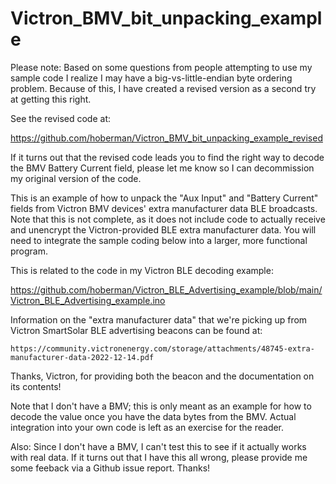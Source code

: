# Victron_BMV_bit_unpacking_example

Please note: Based on some questions from people attempting to use my sample code I
realize I may have a big-vs-little-endian byte ordering problem. Because of this, I have
created a revised version as a second try at getting this right. 

See the revised code at:

  https://github.com/hoberman/Victron_BMV_bit_unpacking_example_revised

If it turns out that the revised code leads you to find the right way to decode the BMV Battery
Current field, please let me know so I can decommission my original version of the code.



This is an example of how to unpack the "Aux Input" and "Battery Current" fields
from Victron BMV devices' extra manufacturer data BLE broadcasts. Note that this
is not complete, as it does not include code to actually receive and unencrypt the
Victron-provided BLE extra manufacturer data. You will need to integrate the sample
coding below into a larger, more functional program.

This is related to the code in my Victron BLE decoding example:

https://github.com/hoberman/Victron_BLE_Advertising_example/blob/main/Victron_BLE_Advertising_example.ino

  Information on the "extra manufacturer data" that we're picking up from Victron SmartSolar
  BLE advertising beacons can be found at:
 
    https://community.victronenergy.com/storage/attachments/48745-extra-manufacturer-data-2022-12-14.pdf
 
Thanks, Victron, for providing both the beacon and the documentation on its contents!


Note that I don't have a BMV; this is only meant as an example for how to decode the
value once you have the data bytes from the BMV. Actual integration into your own code
is left as an exercise for the reader.

Also: Since I don't have a BMV, I can't test this to see if it actually works with real data.
If it turns out that I have this all wrong, please provide me some feeback via a Github issue
report. Thanks!
